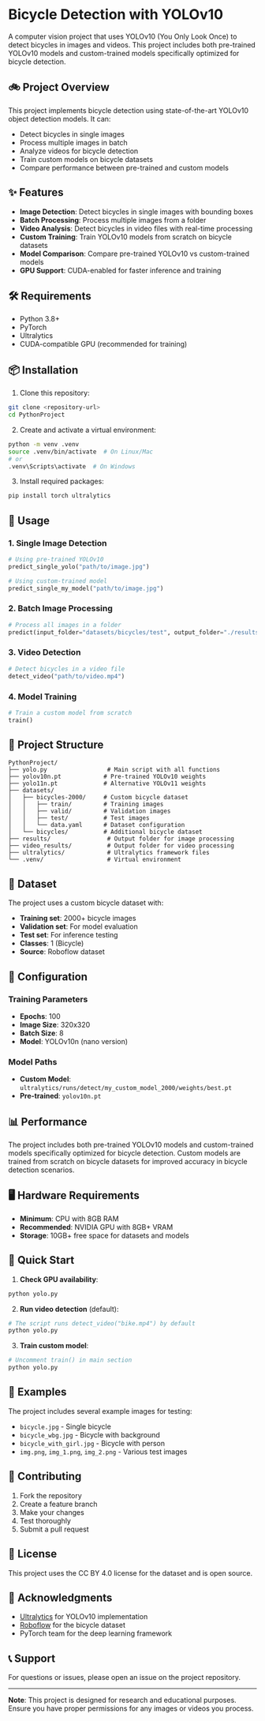 # Bicycle Detection with YOLOv10

A computer vision project that uses YOLOv10 (You Only Look Once) to detect bicycles in images and videos. This project includes both pre-trained YOLOv10 models and custom-trained models specifically optimized for bicycle detection.

## 🚲 Project Overview

This project implements bicycle detection using state-of-the-art YOLOv10 object detection models. It can:
- Detect bicycles in single images
- Process multiple images in batch
- Analyze videos for bicycle detection
- Train custom models on bicycle datasets
- Compare performance between pre-trained and custom models

## ✨ Features

- **Image Detection**: Detect bicycles in single images with bounding boxes
- **Batch Processing**: Process multiple images from a folder
- **Video Analysis**: Detect bicycles in video files with real-time processing
- **Custom Training**: Train YOLOv10 models from scratch on bicycle datasets
- **Model Comparison**: Compare pre-trained YOLOv10 vs custom-trained models
- **GPU Support**: CUDA-enabled for faster inference and training

## 🛠️ Requirements

- Python 3.8+
- PyTorch
- Ultralytics
- CUDA-compatible GPU (recommended for training)

## 📦 Installation

1. Clone this repository:
```bash
git clone <repository-url>
cd PythonProject
```

2. Create and activate a virtual environment:
```bash
python -m venv .venv
source .venv/bin/activate  # On Linux/Mac
# or
.venv\Scripts\activate  # On Windows
```

3. Install required packages:
```bash
pip install torch ultralytics
```

## 🚀 Usage

### 1. Single Image Detection

```python
# Using pre-trained YOLOv10
predict_single_yolo("path/to/image.jpg")

# Using custom-trained model
predict_single_my_model("path/to/image.jpg")
```

### 2. Batch Image Processing

```python
# Process all images in a folder
predict(input_folder="datasets/bicycles/test", output_folder="./results")
```

### 3. Video Detection

```python
# Detect bicycles in a video file
detect_video("path/to/video.mp4")
```

### 4. Model Training

```python
# Train a custom model from scratch
train()
```

## 📁 Project Structure

```
PythonProject/
├── yolo.py                 # Main script with all functions
├── yolov10n.pt            # Pre-trained YOLOv10 weights
├── yolo11n.pt             # Alternative YOLOv11 weights
├── datasets/
│   ├── bicycles-2000/     # Custom bicycle dataset
│   │   ├── train/         # Training images
│   │   ├── valid/         # Validation images
│   │   ├── test/          # Test images
│   │   └── data.yaml      # Dataset configuration
│   └── bicycles/          # Additional bicycle dataset
├── results/                # Output folder for image processing
├── video_results/          # Output folder for video processing
├── ultralytics/            # Ultralytics framework files
└── .venv/                  # Virtual environment
```

## 🎯 Dataset

The project uses a custom bicycle dataset with:
- **Training set**: 2000+ bicycle images
- **Validation set**: For model evaluation
- **Test set**: For inference testing
- **Classes**: 1 (Bicycle)
- **Source**: Roboflow dataset

## 🔧 Configuration

### Training Parameters
- **Epochs**: 100
- **Image Size**: 320x320
- **Batch Size**: 8
- **Model**: YOLOv10n (nano version)

### Model Paths
- **Custom Model**: `ultralytics/runs/detect/my_custom_model_2000/weights/best.pt`
- **Pre-trained**: `yolov10n.pt`

## 📊 Performance

The project includes both pre-trained YOLOv10 models and custom-trained models specifically optimized for bicycle detection. Custom models are trained from scratch on bicycle datasets for improved accuracy in bicycle detection scenarios.

## 🖥️ Hardware Requirements

- **Minimum**: CPU with 8GB RAM
- **Recommended**: NVIDIA GPU with 8GB+ VRAM
- **Storage**: 10GB+ free space for datasets and models

## 🚀 Quick Start

1. **Check GPU availability**:
```python
python yolo.py
```

2. **Run video detection** (default):
```python
# The script runs detect_video("bike.mp4") by default
python yolo.py
```

3. **Train custom model**:
```python
# Uncomment train() in main section
python yolo.py
```

## 📝 Examples

The project includes several example images for testing:
- `bicycle.jpg` - Single bicycle
- `bicycle_wbg.jpg` - Bicycle with background
- `bicycle_with_girl.jpg` - Bicycle with person
- `img.png`, `img_1.png`, `img_2.png` - Various test images

## 🤝 Contributing

1. Fork the repository
2. Create a feature branch
3. Make your changes
4. Test thoroughly
5. Submit a pull request

## 📄 License

This project uses the CC BY 4.0 license for the dataset and is open source.

## 🙏 Acknowledgments

- [Ultralytics](https://github.com/ultralytics/ultralytics) for YOLOv10 implementation
- [Roboflow](https://roboflow.com/) for the bicycle dataset
- PyTorch team for the deep learning framework

## 📞 Support

For questions or issues, please open an issue on the project repository.

---

**Note**: This project is designed for research and educational purposes. Ensure you have proper permissions for any images or videos you process.
